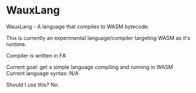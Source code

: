 # WauxLang

WauxLang - A language that compiles to WASM bytecode.

This is currently an experimental language/compiler targeting WASM as it's runtime.

Compiler is written in F#.

Current goal: get a simple language compiling and running in WASM
Current language syntax: N/A

Should I use this? No.